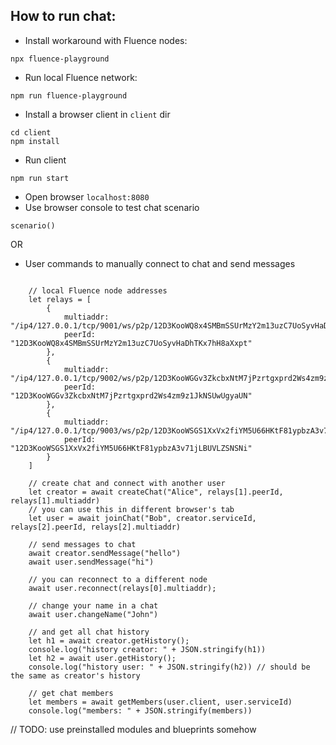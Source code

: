 ## How to run chat:
- Install workaround with Fluence nodes:
```
npx fluence-playground
```
- Run local Fluence network:
```
npm run fluence-playground
```
- Install a browser client in `client` dir 
```
cd client
npm install
```
- Run client
```
npm run start
```
- Open browser `localhost:8080`
- Use browser console to test chat scenario
```
scenario()
```
OR 
- User commands to manually connect to chat and send messages
```
    
    // local Fluence node addresses
    let relays = [
        {
            multiaddr: "/ip4/127.0.0.1/tcp/9001/ws/p2p/12D3KooWQ8x4SMBmSSUrMzY2m13uzC7UoSyvHaDhTKx7hH8aXxpt",
            peerId: "12D3KooWQ8x4SMBmSSUrMzY2m13uzC7UoSyvHaDhTKx7hH8aXxpt"
        },
        {
            multiaddr: "/ip4/127.0.0.1/tcp/9002/ws/p2p/12D3KooWGGv3ZkcbxNtM7jPzrtgxprd2Ws4zm9z1JkNSUwUgyaUN",
            peerId: "12D3KooWGGv3ZkcbxNtM7jPzrtgxprd2Ws4zm9z1JkNSUwUgyaUN"
        },
        {
            multiaddr: "/ip4/127.0.0.1/tcp/9003/ws/p2p/12D3KooWSGS1XxVx2fiYM5U66HKtF81ypbzA3v71jLBUVLZSNSNi",
            peerId: "12D3KooWSGS1XxVx2fiYM5U66HKtF81ypbzA3v71jLBUVLZSNSNi"
        }
    ]
    
    // create chat and connect with another user
    let creator = await createChat("Alice", relays[1].peerId, relays[1].multiaddr)
    // you can use this in different browser's tab
    let user = await joinChat("Bob", creator.serviceId, relays[2].peerId, relays[2].multiaddr)

    // send messages to chat
    await creator.sendMessage("hello")
    await user.sendMessage("hi")

    // you can reconnect to a different node
    await user.reconnect(relays[0].multiaddr);

    // change your name in a chat
    await user.changeName("John")

    // and get all chat history
    let h1 = await creator.getHistory();
    console.log("history creator: " + JSON.stringify(h1))
    let h2 = await user.getHistory();
    console.log("history user: " + JSON.stringify(h2)) // should be the same as creator's history
    
    // get chat members
    let members = await getMembers(user.client, user.serviceId)
    console.log("members: " + JSON.stringify(members))
```

// TODO: use preinstalled modules and blueprints somehow

